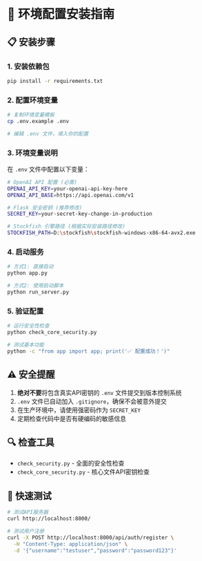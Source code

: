 # 🔧 环境配置安装指南

## 📋 安装步骤

### 1. 安装依赖包
```bash
pip install -r requirements.txt
```

### 2. 配置环境变量
```bash
# 复制环境变量模板
cp .env.example .env

# 编辑 .env 文件，填入你的配置
```

### 3. 环境变量说明

在 `.env` 文件中配置以下变量：

```bash
# OpenAI API 配置 (必需)
OPENAI_API_KEY=your-openai-api-key-here
OPENAI_API_BASE=https://api.openai.com/v1

# Flask 安全密钥 (推荐修改)
SECRET_KEY=your-secret-key-change-in-production

# Stockfish 引擎路径 (根据实际安装路径修改)
STOCKFISH_PATH=D:\stockfish\stockfish-windows-x86-64-avx2.exe
```

### 4. 启动服务

```bash
# 方式1: 直接启动
python app.py

# 方式2: 使用启动脚本
python run_server.py
```

### 5. 验证配置

```bash
# 运行安全性检查
python check_core_security.py

# 测试基本功能
python -c "from app import app; print('✅ 配置成功！')"
```

## ⚠️ 安全提醒

1. **绝对不要**将包含真实API密钥的 `.env` 文件提交到版本控制系统
2. `.env` 文件已自动加入 `.gitignore`，确保不会被意外提交
3. 在生产环境中，请使用强密码作为 `SECRET_KEY`
4. 定期检查代码中是否有硬编码的敏感信息

## 🔍 检查工具

- `check_security.py` - 全面的安全性检查
- `check_core_security.py` - 核心文件API密钥检查

## 🚀 快速测试

```bash
# 测试API服务器
curl http://localhost:8000/

# 测试用户注册
curl -X POST http://localhost:8000/api/auth/register \
  -H "Content-Type: application/json" \
  -d '{"username":"testuser","password":"password123"}'
```

